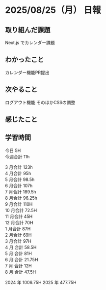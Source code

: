 # 2025/08/25（月） 日報

## 取り組んだ課題
Next.js でカレンダー課題

## わかったこと
カレンダー機能PR提出

## 次やること
ログアウト機能
そのほかCSSの調整

## 感じたこと

## 学習時間

今日 5H
<br />
今週合計 11h
<br />

3 月合計 123h
<br />
4 月合計 95h
<br />
5 月合計 98.5h
<br />
6 月合計 107h
<br />
7 月合計 189.5h
<br />
8 月合計 96.25h
<br />
9 月合計 110H
<br />
10 月合計 72.5H
<br />
11 月合計 45H
<br />
12 月合計 70H
<br />
1 月合計 87H
<br />
2 月合計 69H
<br />
3 月合計 97H
<br />
4 月 合計 58.5H
<br />
5 月 合計 81H
<br />
6 月 合計 21.75H
<br />
7 月 合計 12H
<br />
8 月 合計 47.5H

2024 年 1006.75H
2025 年 477.75H
